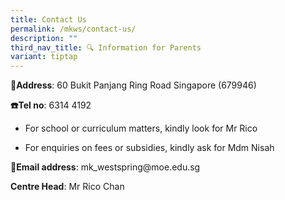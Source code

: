 ```yaml
---
title: Contact Us
permalink: /mkws/contact-us/
description: ""
third_nav_title: 🔍 Information for Parents
variant: tiptap
---
```

<p><strong>🏫Address</strong>: 60 Bukit Panjang Ring Road Singapore (679946)</p>
<p><strong>☎️Tel no</strong>: 6314 4192</p>
<ul data-tight="true" class="tight">
<li>
<p>For school or curriculum matters, kindly look for Mr Rico</p>
</li>
<li>
<p>For enquiries on fees or subsidies, kindly ask for Mdm Nisah</p>
</li>
</ul>
<p><strong>📧Email address</strong>: mk_westspring@moe.edu.sg</p>
<p></p>
<p><strong>Centre Head</strong>: Mr Rico Chan</p>
<p></p>